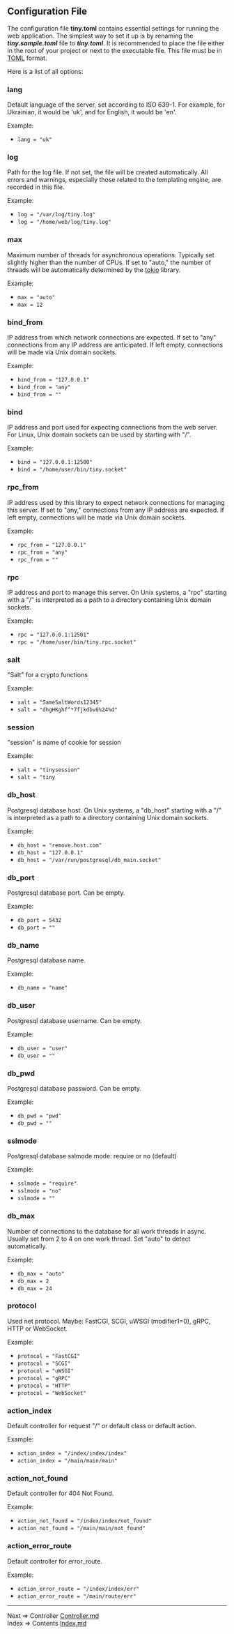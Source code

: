 ## Configuration File
The configuration file __tiny.toml__ contains essential settings for running the web application. The simplest way to set it up is by renaming the ___tiny.sample.toml___ file to ___tiny.toml___. It is recommended to place the file either in the root of your project or next to the executable file. This file must be in [TOML](https://toml.io/) format.

Here is a list of all options:

### lang
Default language of the server, set according to ISO 639-1. For example, for Ukrainian, it would be 'uk', and for English, it would be 'en'.

Example:
* `lang = "uk"`

### log
Path for the log file. If not set, the file will be created automatically. All errors and warnings, especially those related to the templating engine, are recorded in this file.

Example:
* `log = "/var/log/tiny.log"`
* `log = "/home/web/log/tiny.log"`

### max
Maximum number of threads for asynchronous operations. Typically set slightly higher than the number of CPUs. If set to "auto," the number of threads will be automatically determined by the [tokio](https://tokio.rs/) library.

Example:
* `max = "auto"`
* `max = 12`

### bind_from
IP address from which network connections are expected. If set to "any" connections from any IP address are anticipated. If left empty, connections will be made via Unix domain sockets.

Example:
* `bind_from = "127.0.0.1"`
* `bind_from = "any"`
* `bind_from = ""`

### bind
IP address and port used for expecting connections from the web server. For Linux, Unix domain sockets can be used by starting with "/". 

Example:
* `bind = "127.0.0.1:12500"`
* `bind = "/home/user/bin/tiny.socket"`

### rpc_from
IP address used by this library to expect network connections for managing this server. If set to "any," connections from any IP address are expected. If left empty, connections will be made via Unix domain sockets.

Example:
* `rpc_from = "127.0.0.1"`
* `rpc_from = "any"`
* `rpc_from = ""`

### rpc
IP address and port to manage this server. On Unix systems, a "rpc" starting with a "/" is interpreted as a path to a directory containing Unix domain sockets.

Example:
* `rpc = "127.0.0.1:12501"`
* `rpc = "/home/user/bin/tiny.rpc.socket"`

### salt
"Salt" for a crypto functions

Example:
* `salt = "SameSaltWords12345"`
* `salt = "dhgHKghf^*7fjkdbv6%24%d"`

### session
"session" is name of cookie for session

Example:
* `salt = "tinysession"`
* `salt = "tiny`

### db_host
Postgresql database host. On Unix systems, a "db_host" starting with a "/" is interpreted as a path to a directory containing Unix domain sockets.

Example:
* `db_host = "remove.host.com"`
* `db_host = "127.0.0.1"`
* `db_host = "/var/run/postgresql/db_main.socket"`

### db_port
Postgresql database port. Can be empty.

Example:
* `db_port = 5432`
* `db_port = ""`

### db_name
Postgresql database name.

Example:
* `db_name = "name"`

### db_user
Postgresql database username. Can be empty.

Example:
* `db_user = "user"`
* `db_user = ""`

### db_pwd
Postgresql database password. Can be empty.

Example:
* `db_pwd = "pwd"`
* `db_pwd = ""`

### sslmode
Postgresql database sslmode mode: require or no (default)

Example:
* `sslmode = "require"`
* `sslmode = "no"`
* `sslmode = ""`

### db_max
Number of connections to the database for all work threads in async. Usually set from 2 to 4 on one work thread. Set "auto" to detect automatically.

Example:
* `db_max = "auto"`
* `db_max = 2`
* `db_max = 24`

### protocol
Used net protocol. Maybe: FastCGI, SCGI, uWSGI (modifier1=0), gRPC, HTTP or WebSocket.

Example:
* `protocol = "FastCGI"`
* `protocol = "SCGI"`
* `protocol = "uWSGI"`
* `protocol = "gRPC"`
* `protocol = "HTTP"`
* `protocol = "WebSocket"`


### action_index
Default controller for request "/" or default class or default action.

Example:
* `action_index = "/index/index/index"`
* `action_index = "/main/main/main"`

### action_not_found
Default controller for 404 Not Found.

Example:
* `action_not_found = "/index/index/not_found"`
* `action_not_found = "/main/main/not_found"`

### action_error_route
Default controller for error_route.

Example:
* `action_error_route = "/index/index/err"`
* `action_error_route = "/main/route/err"`

___
Next => Controller [Controller.md](https://github.com/tryteex/tiny-web/blob/main/doc/Controller.md)  
Index => Contents [Index.md](https://github.com/tryteex/tiny-web/blob/main/doc/Index.md)  
